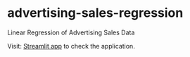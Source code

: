# advertising-sales-regression
 Linear Regression of Advertising Sales Data

Visit: [Streamlit app](https://advertising-sales-regression.streamlit.app/) to check the application.

